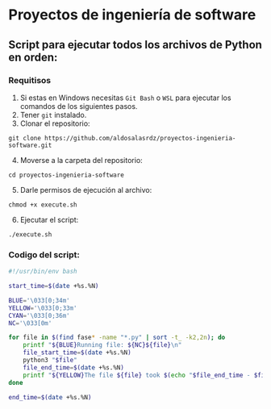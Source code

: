 # Proyectos de ingeniería de software

## Script para ejecutar todos los archivos de Python en orden:

### Requitisos

1. Si estas en Windows necesitas `Git Bash` o `WSL` para ejecutar los comandos de los siguientes pasos.
2. Tener `git` instalado.
3.  Clonar el repositorio:
```shell
git clone https://github.com/aldosalasrdz/proyectos-ingenieria-software.git
```
4. Moverse a la carpeta del repositorio:
```shell
cd proyectos-ingenieria-software
```
5. Darle permisos de ejecución al archivo:
```shell
chmod +x execute.sh
```
6. Ejecutar el script:
```shell
./execute.sh
```

### Codigo del script:
```bash
#!/usr/bin/env bash

start_time=$(date +%s.%N)

BLUE='\033[0;34m'
YELLOW='\033[0;33m'
CYAN='\033[0;36m'
NC='\033[0m'

for file in $(find fase* -name "*.py" | sort -t_ -k2,2n); do
    printf "${BLUE}Running file: ${NC}${file}\n"
    file_start_time=$(date +%s.%N)
    python3 "$file"
    file_end_time=$(date +%s.%N)
    printf "${YELLOW}The file ${file} took $(echo "$file_end_time - $file_start_time" | bc) seconds to execute.${NC}\n\n"
done

end_time=$(date +%s.%N)
```